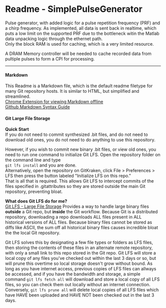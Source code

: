 # Readme - SimplePulseGenerator
Pulse generator, with added logic for a pulse repetition frequency (PRF) and a chirp frequency.
As implemented, all data is sent back in realtime, which puts a low limit on the supported PRF due to 
the bottleneck witin the Matlab data unpacking logic through the ethernet path.  
Only the block RAM is used for caching, which is a very limited resource.

A DRAM Memory controller will be needed to cache recorded data from pultiple pulses to form a CPI for 
processing.


<hr>

#### Markdown
This Readme is a Markdown file, which is the default readme filetype for many Git repository hosts. 
It is similar to HTML, but simplified and streamlined.  
[Chrome Extension for viewing Markdown offline](https://chrome.google.com/webstore/detail/markdown-preview-plus/febilkbfcbhebfnokafefeacimjdckgl)  
[Github Markdown Syntax Guide](https://guides.github.com/features/mastering-markdown/)

#### Git Large File Storage

**Quick Start**  
If you do not need to commit synthesized .bit files, and do not need to download old ones, you do not 
need to do anything to use this repository.

However, if you wish to commit new binary .bit files, or view old ones, you need to run one command to 
initialize Git LFS. Open the repository folder on the command line and type  
`git lfs install` and you are done.  
Alternatively, open the repository on GitKraken, click File > Preferences > LFS then press the button labeled "Initialize LFS on this repo."  
That is all that is required.  This allows Git LFS to intercept commits of the files specified in .gitattributes so they are stored outside the main Git repository, preventing bloat.

**What does Git LFS do for me?**  
[Git LFS - Large File Storage](https://git-lfs.github.com/)
Provides a way to handle large binary files **outside** a Git repo, but **inside** the Git workflow.
Because Git is a distributed repository, downloading a repo downloads ALL files present in ALL historical versions of ALL files.  Because binary files cannot be stored as diffs like ASCII, the sum off all historical binary files causes incredible bloat the the local Git repository.

Git LFS solves this by designating a few file types or folders as LFS files, then storing the contents of 
these files in an alternate remote repository, with only a small link to this repo stored in the Git repo.
Git LFS will store a local copy of any files you've checked out within the last 3 days or so, but will 
prune this overtime so local storage doesn't grow without bound.  As long as you have internet access, 
previous copies of LFS files can allways be accessed, and if you have the bandwidth and storage, a simple 
command `git lfs fetch all` will download and store a local copy of all LFS files, so you can check them out 
locally without an internet connection.  
Conversely, `git lfs prune all` will delete local copies of all 
LFS files which have HAVE been uploaded and HAVE NOT been checked out in the last 3 days.
